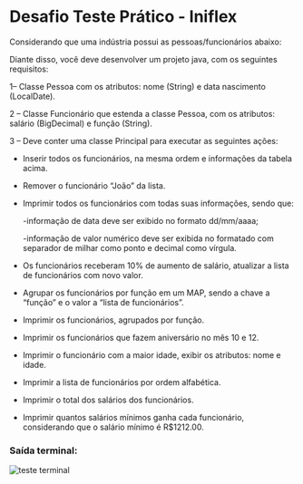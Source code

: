 ﻿# Desafio Teste Prático - Iniflex

 Considerando que uma indústria possui as pessoas/funcionários abaixo:

Diante disso, você deve desenvolver um projeto java, com os seguintes requisitos:

1– Classe Pessoa com os atributos: nome (String) e data nascimento (LocalDate).

2 – Classe Funcionário que estenda a classe Pessoa, com os atributos: salário (BigDecimal) e função (String).

3 – Deve conter uma classe Principal para executar as seguintes ações:

- Inserir todos os funcionários, na mesma ordem e informações da tabela acima.
- Remover o funcionário “João” da lista.
- Imprimir todos os funcionários com todas suas informações, sendo que:

     -informação de data deve ser exibido no formato dd/mm/aaaa;
     
     -informação de valor numérico deve ser exibida no formatado com separador de milhar como ponto e decimal como vírgula.

- Os funcionários receberam 10% de aumento de salário, atualizar a lista de funcionários com novo valor.
- Agrupar os funcionários por função em um MAP, sendo a chave a “função” e o valor a “lista de funcionários”.
- Imprimir os funcionários, agrupados por função.
- Imprimir os funcionários que fazem aniversário no mês 10 e 12.
- Imprimir o funcionário com a maior idade, exibir os atributos: nome e idade.
- Imprimir a lista de funcionários por ordem alfabética.
- Imprimir o total dos salários dos funcionários.
- Imprimir quantos salários mínimos ganha cada funcionário, considerando que o salário mínimo é R$1212.00.

### Saída terminal:

![teste terminal](https://github.com/Daniflav94/Desafio-projedata/assets/99519903/29a0aae6-b325-46b8-95dc-21a57f215447)
